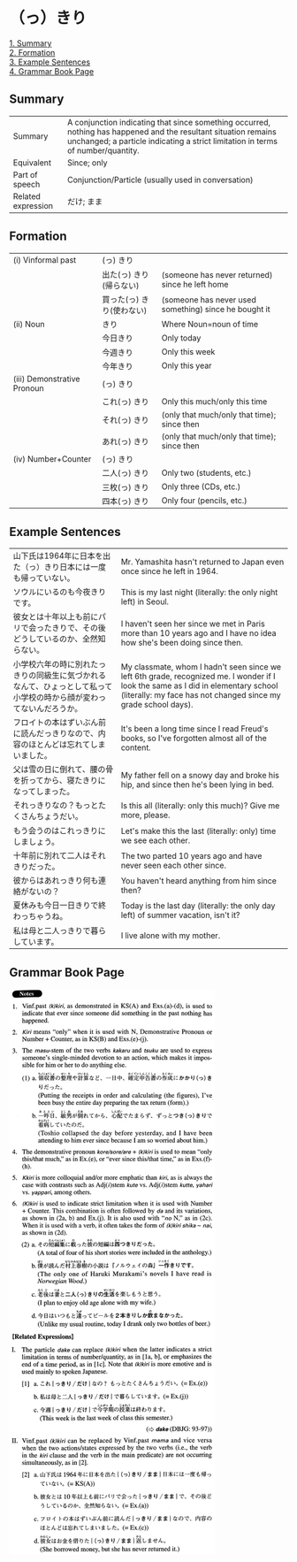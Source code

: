# （っ）きり

[1. Summary](#summary)<br>
[2. Formation](#formation)<br>
[3. Example Sentences](#example-sentences)<br>
[4. Grammar Book Page](#grammar-book-page)<br>


## Summary

<table><tr>   <td>Summary</td>   <td>A conjunction indicating that since something occurred, nothing has happened and the resultant situation remains unchanged; a particle indicating a strict limitation in terms of number/quantity.</td></tr><tr>   <td>Equivalent</td>   <td>Since; only</td></tr><tr>   <td>Part of speech</td>   <td>Conjunction/Particle (usually used in conversation)</td></tr><tr>   <td>Related expression</td>   <td>だけ; まま</td></tr></table>

## Formation

<table class="table"><tbody><tr class="tr head"><td class="td"><span class="numbers">(i)</span> <span class="bold">Vinformal past</span></td><td class="td"><span>(</span><span class="concept">っ</span><span>)</span> <span class="concept">きり</span></td><td class="td"></td></tr><tr class="tr"><td class="td"></td><td class="td"><span>出た(</span><span class="concept">っ</span><span>)</span> <span class="concept">きり</span><span>(帰らない)</span> </td><td class="td"><span>(someone has never returned) since he left home</span></td></tr><tr class="tr"><td class="td"></td><td class="td"><span>買った(</span><span class="concept">っ</span><span>)</span> <span class="concept">きり</span><span>(使わない)</span> </td><td class="td"><span>(someone has never used something) since he bought it</span></td></tr><tr class="tr head"><td class="td"><span class="numbers">(ii)</span> <span class="bold">Noun</span></td><td class="td"><span class="concept">きり</span></td><td class="td"><span>Where Noun=noun of time</span></td></tr><tr class="tr"><td class="td"></td><td class="td"><span>今日</span><span class="concept">きり</span></td><td class="td"><span>Only today</span></td></tr><tr class="tr"><td class="td"></td><td class="td"><span>今週</span><span class="concept">きり</span></td><td class="td"><span>Only this week</span></td></tr><tr class="tr"><td class="td"></td><td class="td"><span>今年</span><span class="concept">きり</span></td><td class="td"><span>Only this year</span></td></tr><tr class="tr head"><td class="td"><span class="numbers">(iii)</span> <span class="bold">Demonstrative Pronoun</span></td><td class="td"><span>(</span><span class="concept">っ</span><span>)</span> <span class="concept">きり</span></td><td class="td"></td></tr><tr class="tr"><td class="td"></td><td class="td"><span>これ(</span><span class="concept">っ</span><span>)</span> <span class="concept">きり</span></td><td class="td"><span>Only this much/only this time</span></td></tr><tr class="tr"><td class="td"></td><td class="td"><span>それ(</span><span class="concept">っ</span><span>)</span> <span class="concept">きり</span></td><td class="td"><span>(only that much/only that time); since then</span></td></tr><tr class="tr"><td class="td"></td><td class="td"><span>あれ(</span><span class="concept">っ</span><span>)</span> <span class="concept">きり</span></td><td class="td"><span>(only that much/only that time); since then</span></td></tr><tr class="tr head"><td class="td"><span class="numbers">(iv)</span> <span class="bold">Number+Counter</span></td><td class="td"><span>(</span><span class="concept">っ</span><span>)</span> <span class="concept">きり</span></td><td class="td"></td></tr><tr class="tr"><td class="td"></td><td class="td"><span>二人(</span><span class="concept">っ</span><span>)</span> <span class="concept">きり</span></td><td class="td"><span>Only two (students, etc.)</span> </td></tr><tr class="tr"><td class="td"></td><td class="td"><span>三枚(</span><span class="concept">っ</span><span>)</span> <span class="concept">きり</span></td><td class="td"><span>Only three (CDs, etc.)</span> </td></tr><tr class="tr"><td class="td"></td><td class="td"><span>四本(</span><span class="concept">っ</span><span>)</span> <span class="concept">きり</span></td><td class="td"><span>Only four (pencils, etc.)</span> </td></tr></tbody></table>

## Example Sentences

<table><tr>   <td>山下氏は1964年に日本を出た（っ）きり日本には一度も帰っていない。</td>   <td>Mr. Yamashita hasn't returned to Japan even once since he left in 1964.</td></tr><tr>   <td>ソウルにいるのも今夜きりです。</td>   <td>This is my last night (literally: the only night left) in Seoul.</td></tr><tr>   <td>彼女とは十年以上も前にパリで会ったきりで、その後どうしているのか、全然知らない。</td>   <td>I haven't seen her since we met in Paris more than 10 years ago and I have no idea how she's been doing since then.</td></tr><tr>   <td>小学校六年の時に別れたっきりの同級生に気づかれるなんて、ひょっとして私って小学校の時から顔が変わってないんだろうか。</td>   <td>My classmate, whom I hadn't seen since we left 6th grade, recognized me. I wonder if I look the same as I did in elementary school (literally: my face has not changed since my grade school days).</td></tr><tr>   <td>フロイトの本はずいぶん前に読んだっきりなので、内容のほとんどは忘れてしまいました。</td>   <td>It's been a long time since I read Freud's books, so I've forgotten almost all of the content.</td></tr><tr>   <td>父は雪の日に倒れて、腰の骨を折ってから、寝たきりになってしまった。</td>   <td>My father fell on a snowy day and broke his hip, and since then he's been lying in bed.</td></tr><tr>   <td>それっきりなの？もっとたくさんちょうだい。</td>   <td>Is this all (literally: only this much)? Give me more, please.</td></tr><tr>   <td>もう会うのはこれっきりにしましょう。</td>   <td>Let's make this the last (literally: only) time we see each other.</td></tr><tr>   <td>十年前に別れて二人はそれきりだった。</td>   <td>The two parted 10 years ago and have never seen each other since.</td></tr><tr>   <td>彼からはあれっきり何も連絡がないの？</td>   <td>You haven't heard anything from him since then?</td></tr><tr>   <td>夏休みも今日一日きりで終わっちゃうね。</td>   <td>Today is the last day (literally: the only day left) of summer vacation, isn't it?</td></tr><tr>   <td>私は母と二人っきりで暮らしています。</td>   <td>I live alone with my mother.</td></tr></table>

## Grammar Book Page

![](../img/Advanced(っ)きり.png)

